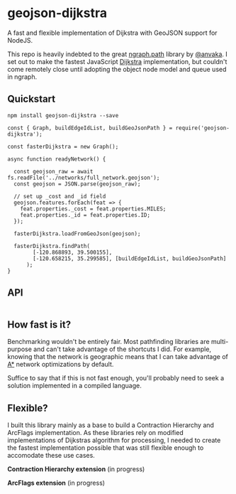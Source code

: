 # geojson-dijkstra
A fast and flexible implementation of Dijkstra with GeoJSON support for NodeJS.

This repo is heavily indebted to the great [ngraph.path](https://github.com/anvaka/ngraph.path) library by [@anvaka](https://github.com/anvaka).  I set out to make the fastest JavaScript [Dijkstra](https://en.wikipedia.org/wiki/Dijkstra's_algorithm) implementation, but couldn't come remotely close until adopting the object node model and queue used in ngraph.

## Quickstart

```
npm install geojson-dijkstra --save
```

```
const { Graph, buildEdgeIdList, buildGeoJsonPath } = require('geojson-dijkstra');

const fasterDijkstra = new Graph();

async function readyNetwork() {

  const geojson_raw = await fs.readFile('../networks/full_network.geojson');
  const geojson = JSON.parse(geojson_raw);

  // set up _cost and _id field
  geojson.features.forEach(feat => {
    feat.properties._cost = feat.properties.MILES;
    feat.properties._id = feat.properties.ID;
  });

  fasterDijkstra.loadFromGeoJson(geojson);
  
  fasterDijkstra.findPath(
        [-120.868893, 39.500155],
        [-120.658215, 35.299585], [buildEdgeIdList, buildGeoJsonPath]
      );
}

```

## API

```

```

## How fast is it?

Benchmarking wouldn't be entirely fair.  Most pathfinding libraries are multi-purpose and can't take advantage of the shortcuts I did. For example, knowing that the network is geographic means that I can take advantage of [A*](https://en.wikipedia.org/wiki/A*_search_algorithm) network optimizations by default.  

Suffice to say that if this is not fast enough, you'll probably need to seek a solution implemented in a compiled language.

## Flexible?

I built this library mainly as a base to build a Contraction Hierarchy and ArcFlags implementation.  As these libraries rely on modified implementations of Dijkstras algorithm for processing, I needed to create the fastest implementation possible that was still flexible enough to accomodate these use cases.

**Contraction Hierarchy extension** (in progress)

**ArcFlags extension** (in progress)

